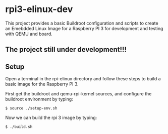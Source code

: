 # rpi3-elinux-dev
This project provides a basic Buildroot configuration and scripts to create an Emebdded Linux Image for a Raspberry PI 3 for development and testing with QEMU and board.

## The project still under development!!!

## Setup

Open a terminal in the rpi-elinux directory and follow these steps to build a basic image for the Raspberry PI 3.

First get the buildroot and qemu-rpi-kernel sources, and configure the buildroot environment by typing:

	$ source ./setup-env.sh
	
Now we can build the rpi 3 image by typing:

	$ ./build.sh

